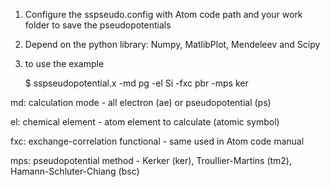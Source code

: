 1) Configure the sspseudo.config with Atom code path and your work folder to save the pseudopotentials
2) Depend on the python library: Numpy, MatlibPlot, Mendeleev and Scipy
3) to use the example
   
   $ sspseudopotential.x -md pg -el Si -fxc pbr -mps ker

 md: calculation mode - all electron (ae) or pseudopotential (ps)
 
 el: chemical element - atom element to calculate (atomic symbol)
 
 fxc: exchange-correlation functional - same used in Atom code manual
 
 mps: pseudopotential method -  Kerker (ker), Troullier-Martins (tm2), Hamann-Schluter-Chiang (bsc)
